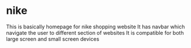 # nike

This is basically homepage for nike shopping website
It has navbar which navigate the user to different section of websites
It is compatible for both large screen and small screen devices
